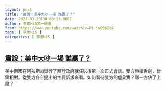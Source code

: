 ```yaml
---
layout: post
title: "肅說：美中大吵一場 誰贏了？"
date: 2021-03-23T00:00:13.000Z
author: 李肅Hi5第一頻道
from: https://www.youtube.com/watch?v=Dt-jyOQ6Zc8
tags: [ 李肃Hi5 ]
categories: [ 李肃Hi5 ]
---
```

<!--1616457613000-->
[肅說：美中大吵一場 誰贏了？](https://www.youtube.com/watch?v=Dt-jyOQ6Zc8)
------

<div>
美中兩國在阿拉斯加舉行了拜登政府就任以後第一次正式會談。雙方唇槍舌劍，針鋒相對。從雙方各自提出的主要訴求來看，如何看待雙方的虛與實？哪一方佔了上風？
</div>
